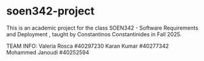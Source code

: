 # soen342-project
This is an academic project for the class SOEN342 - Software Requirements and Deployment , taught by  Constantinos Constantinides in Fall 2025.

TEAM INFO:
Valeria Rosca #40297230
Karan Kumar #40277342
Mohammed Janoudi #40252594
